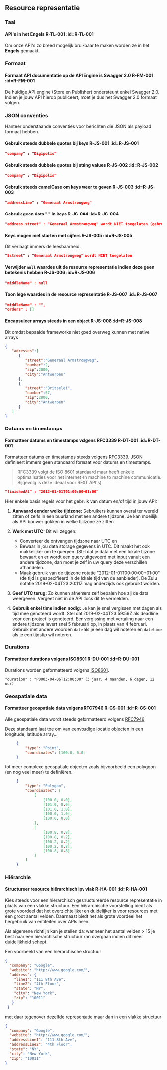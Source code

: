 ## Resource representatie

### Taal

#### API's in het Engels <span class="rule-ref">R-TL-001</span> :id=R-TL-001

Om onze API's zo breed mogelijk bruikbaar te maken worden ze in het **Engels** gemaakt.

### Formaat
#### Formaat API documentatie op de API Engine is Swagger 2.0 <span class="rule-ref">R-FM-001</span> :id=R-FM-001
De huidige API engine (Store en Publisher) ondersteunt enkel Swagger 2.0.
Indien je jouw API hierop publiceert, moet je dus het Swagger 2.0 formaat volgen.

### JSON conventies

Hanteer onderstaande conventies voor berichten die JSON als payload formaat hebben.

#### Gebruik steeds dubbele quotes bij keys <span class="rule-ref">R-JS-001</span> :id=R-JS-001
``` json
"company" : "Digipolis"
```

#### Gebruik steeds dubbele quotes bij string values <span class="rule-ref">R-JS-002</span> :id=R-JS-002
``` json
"company" : "Digipolis"
```

#### Gebruik steeds camelCase om keys weer te geven <span class="rule-ref">R-JS-003</span> :id=R-JS-003
``` json
"addressLine" : "Generaal Armstrongweg"
```

#### Gebruik geen dots "." in keys <span class="rule-ref">R-JS-004</span> :id=R-JS-004
``` json
"address.street" : "Generaal Armstrongweg" wordt NIET toegelaten (gebruik dan hiërarchieën)
```

#### Keys mogen niet starten met cijfers <span class="rule-ref">R-JS-005</span> :id=R-JS-005
Dit verlaagt immers de leesbaarheid.
``` json
"5street" : "Generaal Armstrongweg" wordt NIET toegelaten
```

#### Verwijder `null` waardes uit de resource representatie indien deze geen betekenis hebben <span class="rule-ref">R-JS-006</span> :id=R-JS-006
``` json
"middleName" : null
```

#### Toon lege waardes in de resource representatie <span class="rule-ref">R-JS-007</span> :id=R-JS-007
``` json
"middleName" : "",
"orders" : []
```

#### Encapsuleer arrays steeds in een object <span class="rule-ref">R-JS-008</span> :id=R-JS-008
Dit omdat bepaalde frameworks niet goed overweg kunnen met native arrays
``` json
{
   "adresses":[
      {
         "street":"Generaal Armstrongweg",
         "number":2,
         "zip":2000,
         "city":"Antwerpen"
      },
      {
         "street":"Britselei",
         "number":57,
         "zip":2000,
         "city":"Antwerpen"
      }
   ]
}
```

### Datums en timestamps
#### Formatteer datums en timestamps volgens RFC3339 <span class="rule-ref">R-DT-001</span> :id=R-DT-001
Formatteer datums en timestamps steeds volgens [RFC3339](https://tools.ietf.org/html/rfc3339). JSON definieert immers geen standaard formaat voor datums en timestamps.

> RFC3339 volgt de ISO 8601 standaard maar heeft enkele optimalisaties voor het internet en machine to machine communicatie. Bijgevolg is deze ideaal voor REST API's)

``` json
"finishedAt" : "2012-01-01T01:00:00+01:00"
```

Hier enkele basis regels voor het gebruik van datum en/of tijd in jouw API:

1. **Aanvaard eender welke tijdzone:** Gebruikers kunnen overal ter wereld zitten of zelfs in een buurland met een andere tijdzone. Je kan moeilijk als API bouwer gokken in welke tijdzone ze zitten

2. **Werk met UTC:** Dit wil zeggen:
    * Converteer de ontvangen tijdzone naar UTC en
    * Bewaar in jou data storage gegevens in UTC. Dit maakt het ook makkelijker om te queryen. (Stel dat je data met een lokale tijzone bewaart en er wordt een query uitgevoerd met input vanuit een andere tijdzone, dan moet je zelf in uw query deze verschillen afhandelen.
    * Maak gebruik van de tijdzone notatie "2012-01-01T00:00:00+01:00" (de tijd is gespecifieerd in de lokale tijd van de aanbieder). De Zulu notatie 2019-02-04T23:20:11Z mag anderzijds ook gebruikt worden.

3. **Geef UTC terug:** Zo kunnen afnemers zelf bepalen hoe zij de data weergeven. Vergeet niet in de API docs dit te vermelden.

4. **Gebruik enkel time indien nodig:** Je kan je snel vergissen met dagen als tijd mee genoteerd wordt. Stel dat 2019-02-04T23:59:59Z als deadline voor een project is genoteerd. Een vergissing met vertaling naar een andere tijdzone levert snel 5 februrari op, in plaats van 4 februari. Gebruik met andere woorden ```date``` als je een dag wil noteren en ```datetime``` als je een tijdstip wil noteren.


### Durations
#### Formatteer durations volgens ISO8601 <span class="rule-ref">R-DU-001</span> :id=R-DU-001
Durations worden geformatteerd volgens [ISO8601](https://en.wikipedia.org/wiki/ISO_8601).
``` prettyprint
"duration" : "P0003-04-06T12:00:00" (3 jaar, 4 maanden, 6 dagen, 12 uur)
```

### Geospatiale data
#### Formatteer geospatiale data volgens RFC7946 <span class="rule-ref">R-GS-001</span> :id=R-GS-001
Alle geospatiale data wordt steeds geformatteerd volgens [RFC7946](https://tools.ietf.org/html/rfc7946)

Deze standaard laat toe om van eenvoudige locatie objecten in een longitude, latitude array...

``` json
     {
         "type": "Point",
         "coordinates": [100.0, 0.0]
     }
```

tot meer complexe geospatiale objecten zoals bijvoorbeeld een polygoon (en nog veel meer) te definiëren.

``` json
     {
         "type": "Polygon",
         "coordinates": [
             [
                 [100.0, 0.0],
                 [101.0, 0.0],
                 [101.0, 1.0],
                 [100.0, 1.0],
                 [100.0, 0.0]
             ],
             [
                 [100.8, 0.8],
                 [100.8, 0.2],
                 [100.2, 0.2],
                 [100.2, 0.8],
                 [100.8, 0.8]
             ]
         ]
     }
```

### Hiërarchie
#### Structureer resource hiërarchisch ipv vlak <span class="rule-ref">R-HA-001</span> :id=R-HA-001
Kies steeds voor een hiërarchisch gestructureerde resource representatie in plaats van een vlakke structuur. Een hiërarchische voorstelling biedt als grote voordeel dat het overzichtelijker en duidelijker is voor resources met een groot aantal velden. Daarnaast biedt het als grote voordeel het hergebruik van entiteiten over APIs heen.

Als algemene richtlijn kan je stellen dat wanneer het aantal velden \> 15 je best naar een hiërarchische structuur kan overgaan indien dit meer duidelijkheid schept.

Een voorbeeld van een hiërarchische structuur
```json
{
  "company": "Google",
  "website": "http://www.google.com/",
  "address": {
    "line1": "111 8th Ave",
    "line2": "4th Floor",
    "state": "NY",
    "city": "New York",
    "zip": "10011"
   }
 }
```

met daar tegenover dezelfde representatie maar dan in een vlakke structuur
```json
{
  "company": "Google",
  "website": "http://www.google.com/",
  "addressLine1": "111 8th Ave",
  "addressLine2": "4th Floor",
  "state": "NY",
  "city": "New York",
  "zip": "10011"
}
```

